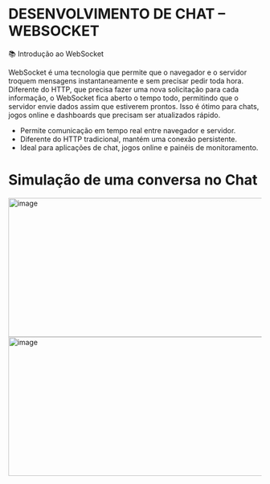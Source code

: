 # DESENVOLVIMENTO DE CHAT – WEBSOCKET


📚 Introdução ao WebSocket

  WebSocket é uma tecnologia que permite que o navegador e o servidor troquem mensagens instantaneamente e sem precisar pedir toda hora. Diferente do HTTP, que precisa fazer uma nova solicitação para cada informação, o WebSocket fica aberto o tempo todo, permitindo que o servidor envie dados assim que estiverem prontos. Isso é ótimo para chats, jogos online e dashboards que precisam ser atualizados rápido.
- Permite comunicação em tempo real entre navegador e servidor.
- Diferente do HTTP tradicional, mantém uma conexão persistente.
- Ideal para aplicações de chat, jogos online e painéis de monitoramento.

# Simulação de uma conversa no Chat

<img width="956" height="277" alt="image" src="https://github.com/user-attachments/assets/c6b3bff3-f55d-492b-aa7c-2db53867a8bb" />
<img width="957" height="277" alt="image" src="https://github.com/user-attachments/assets/ecdf8724-8f36-452f-8c31-1147f04392c8" />
